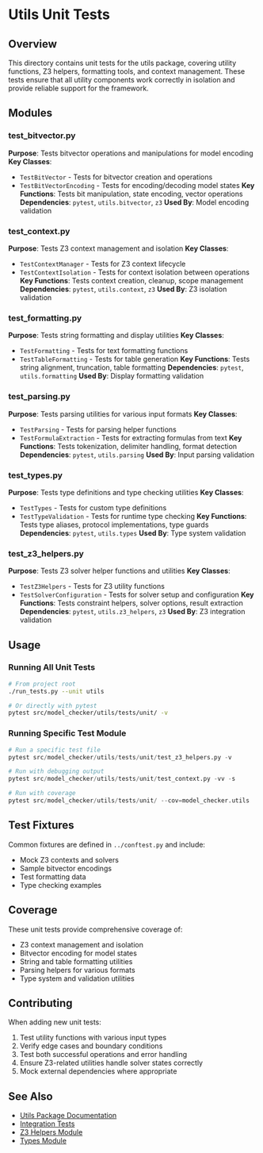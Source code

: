 # Utils Unit Tests

## Overview

This directory contains unit tests for the utils package, covering utility functions, Z3 helpers, formatting tools, and context management. These tests ensure that all utility components work correctly in isolation and provide reliable support for the framework.

## Modules

### test_bitvector.py
**Purpose**: Tests bitvector operations and manipulations for model encoding
**Key Classes**: 
- `TestBitVector` - Tests for bitvector creation and operations
- `TestBitVectorEncoding` - Tests for encoding/decoding model states
**Key Functions**: Tests bit manipulation, state encoding, vector operations
**Dependencies**: `pytest`, `utils.bitvector`, `z3`
**Used By**: Model encoding validation

### test_context.py
**Purpose**: Tests Z3 context management and isolation
**Key Classes**: 
- `TestContextManager` - Tests for Z3 context lifecycle
- `TestContextIsolation` - Tests for context isolation between operations
**Key Functions**: Tests context creation, cleanup, scope management
**Dependencies**: `pytest`, `utils.context`, `z3`
**Used By**: Z3 isolation validation

### test_formatting.py
**Purpose**: Tests string formatting and display utilities
**Key Classes**: 
- `TestFormatting` - Tests for text formatting functions
- `TestTableFormatting` - Tests for table generation
**Key Functions**: Tests string alignment, truncation, table formatting
**Dependencies**: `pytest`, `utils.formatting`
**Used By**: Display formatting validation

### test_parsing.py
**Purpose**: Tests parsing utilities for various input formats
**Key Classes**: 
- `TestParsing` - Tests for parsing helper functions
- `TestFormulaExtraction` - Tests for extracting formulas from text
**Key Functions**: Tests tokenization, delimiter handling, format detection
**Dependencies**: `pytest`, `utils.parsing`
**Used By**: Input parsing validation

### test_types.py
**Purpose**: Tests type definitions and type checking utilities
**Key Classes**: 
- `TestTypes` - Tests for custom type definitions
- `TestTypeValidation` - Tests for runtime type checking
**Key Functions**: Tests type aliases, protocol implementations, type guards
**Dependencies**: `pytest`, `utils.types`
**Used By**: Type system validation

### test_z3_helpers.py
**Purpose**: Tests Z3 solver helper functions and utilities
**Key Classes**: 
- `TestZ3Helpers` - Tests for Z3 utility functions
- `TestSolverConfiguration` - Tests for solver setup and configuration
**Key Functions**: Tests constraint helpers, solver options, result extraction
**Dependencies**: `pytest`, `utils.z3_helpers`, `z3`
**Used By**: Z3 integration validation

## Usage

### Running All Unit Tests
```bash
# From project root
./run_tests.py --unit utils

# Or directly with pytest
pytest src/model_checker/utils/tests/unit/ -v
```

### Running Specific Test Module
```python
# Run a specific test file
pytest src/model_checker/utils/tests/unit/test_z3_helpers.py -v

# Run with debugging output
pytest src/model_checker/utils/tests/unit/test_context.py -vv -s

# Run with coverage
pytest src/model_checker/utils/tests/unit/ --cov=model_checker.utils
```

## Test Fixtures

Common fixtures are defined in `../conftest.py` and include:
- Mock Z3 contexts and solvers
- Sample bitvector encodings
- Test formatting data
- Type checking examples

## Coverage

These unit tests provide comprehensive coverage of:
- Z3 context management and isolation
- Bitvector encoding for model states
- String and table formatting utilities
- Parsing helpers for various formats
- Type system and validation utilities

## Contributing

When adding new unit tests:
1. Test utility functions with various input types
2. Verify edge cases and boundary conditions
3. Test both successful operations and error handling
4. Ensure Z3-related utilities handle solver states correctly
5. Mock external dependencies where appropriate

## See Also

- [Utils Package Documentation](../../README.md)
- [Integration Tests](../integration/README.md)
- [Z3 Helpers Module](../../z3_helpers.py)
- [Types Module](../../types.py)